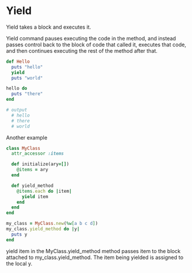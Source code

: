 # Yield

Yield takes a block and executes it. 

Yield command pauses executing the code in the method, and instead passes control back to the block of code that called it, executes that code, and then continues executing the rest of the method after that.

```ruby
def Hello
  puts "hello"
  yield
  puts "world"

hello do
  puts "there"
end

# output
  # hello
  # there
  # world
```

Another example

```ruby
class MyClass
  attr_accessor :items

  def initialize(ary=[])
    @items = ary
  end

  def yield_method
    @items.each do |item| 
      yield item
    end
  end
end

my_class = MyClass.new(%w[a b c d])
my_class.yield_method do |y|
  puts y
end
```
yield item in the MyClass.yield_method method passes item to the block attached to my_class.yield_method. The item being yielded is assigned to the local y.
